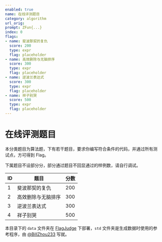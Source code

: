 ```yaml
---
enabled: true
name: 在线评测题目
category: algorithm
url_orig: 
prompt: ZFun{...}
index: 0
flags:
- name: 斐波那契的复仇
  score: 200
  type: expr
  flag: placeholder
- name: 高效删除与无脑排序
  score: 300
  type: expr
  flag: placeholder
- name: 逆波兰表达式
  score: 300
  type: expr
  flag: placeholder
- name: 祥子别哭
  score: 500
  type: expr
  flag: placeholder
---
```


# 在线评测题目

本分类题目为算法题，下有若干题目，要求你编写符合条件的代码，并通过所有测试点，方可得到 Flag。

下属题目不设部分分，部分通过题目不回显通过的样例数，请自行调试。

| ID  | 题目               | 分数 |
| --- | ------------------ | ---- |
| 1   | 斐波那契的复仇     | 200  |
| 2   | 高效删除与无脑排序 | 300  |
| 3   | 逆波兰表达式       | 300  |
| 4   | 祥子别哭           | 500  |

本目录下的 `data` 文件夹在 [FlagJudge](https://github.com/ZeroAurora/FlagJudge) 下部署，`std` 文件夹是生成数据时使用的参考程序，由 [@BillZhou233](https://github.com/BillZhou233) 写就。
